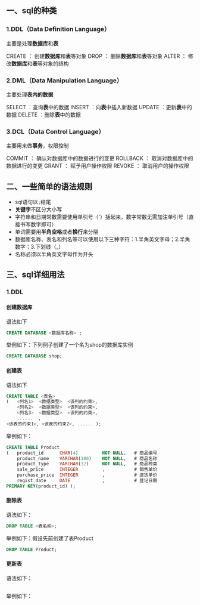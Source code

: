 ## 一、sql的种类

### 1.DDL（Data Definition Language）

主要是处理**数据库**和**表**

CREATE ： 创建**数据库**和**表**等对象
DROP ： 删除**数据库**和**表**等对象
ALTER ： 修改**数据库**和**表**等对象的结构



### 2.DML（Data Manipulation Language）  

主要处理**表内的数据**

SELECT ：查询**表**中的数据
INSERT ：向**表**中插入新数据
UPDATE ：更新**表**中的数据
DELETE ：删除**表**中的数据



### 3.DCL（Data Control Language） 

主要用来做**事务**，权限控制

COMMIT ： 确认对数据库中的数据进行的变更
ROLLBACK ： 取消对数据库中的数据进行的变更
GRANT ： 赋予用户操作权限
REVOKE ： 取消用户的操作权限



## 二、一些简单的语法规则

- sql语句以`;`结尾
- **关键字**不区分大小写
- 字符串和日期常数需要使用单引号（'）括起来，数字常数无需加注单引号（直接书写数字即可）
- 单词需要用**半角空格**或者**换行**来分隔
- 数据库名称、表名和列名等可以使用以下三种字符：1.半角英文字母；2.半角数字；3.下划线（_）
- 名称必须以半角英文字母作为开头



## 三、sql详细用法

### 1.DDL

#### 创建数据库

语法如下

```sql
CREATE DATABASE <数据库名称> ;
```

举例如下：下列例子创建了一个名为shop的数据库实例

```sql
CREATE DATABASE shop;
```



#### 创建表

语法如下

```sql
CREATE TABLE <表名>
(	<列名1>  <数据类型>  <该列的约束>,
    <列名2>  <数据类型>  <该列的约束>,
    <列名3>  <数据类型>  <该列的约束>,
	......  ,
<该表的约束1>, <该表的约束2>, ...... );
```

举例如下：

```sql
CREATE TABLE Product
(	product_id		CHAR(4)			NOT NULL,	# 商品编号
	product_name	VARCHAR(100)	NOT NULL,	# 商品名称
 	product_type	VARCHAR(32)		NOT NULL,	# 商品种类
 	sale_price		INTEGER			,			# 销售单价
 	purchase_price	INTEGER			,			# 进货单价
 	regist_date		DATE			,			# 登记日期
PRIMARY KEY(product_id) );
```



#### 删除表

语法如下：

```sql
DROP TABLE <表名称>;
```

举例如下：假设先前创建了表Product

```sql
DROP TABLE Product;
```



#### 更新表

语法如下：

```sql

```

举例如下：

```sql

```

